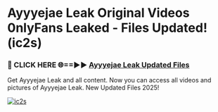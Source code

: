 # Ayyyejae Leak Original Videos 0nlyFans Leaked - Files Updated! (ic2s)

<h3>🔴 CLICK HERE 🌐==►► <a href="https://tinyurl.com/2jnfzry5" rel="nofollow">Ayyyejae Leak Updated Files</a></h3>

Get Ayyyejae Leak and all content. Now you can access all videos and pictures of Ayyyejae Leak. New Updated Files 2025!

[![ic2s](https://i.imgur.com/GyGTBgg.gif)](https://tinyurl.com/2jnfzry5)
